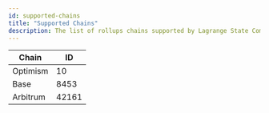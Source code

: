 ```yaml
---
id: supported-chains
title: "Supported Chains"
description: The list of rollups chains supported by Lagrange State Committees
---
```


| Chain    | ID    |
| -------- | ----- |
| Optimism | 10    |
| Base     | 8453  |
| Arbitrum | 42161 |
